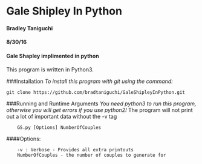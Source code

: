 # Gale Shipley In Python
#### Bradley Taniguchi
#### 8/30/16
#### Gale Shapley implimented in python

This program is written in Python3.

###Installation
*To install this program with git using the command:*

```shell
git clone https://github.com/bradtaniguchi/GaleShipleyInPython.git
```

###Running and Runtime Arguments
*You need python3 to run this program, otherwise you will get errors if you use python2!*
The program will not print out a lot of important data without the -v tag
```shell
    GS.py [Options] NumberOfCouples
```
####Options:
```shell
    -v : Verbose - Provides all extra printouts 
    NumberOfCouples - the number of couples to generate for
```

